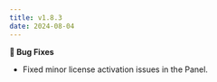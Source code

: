 ```yaml
---
title: v1.8.3
date: 2024-08-04
---
```


**🐞 Bug Fixes**

- Fixed minor license activation issues in the Panel.
